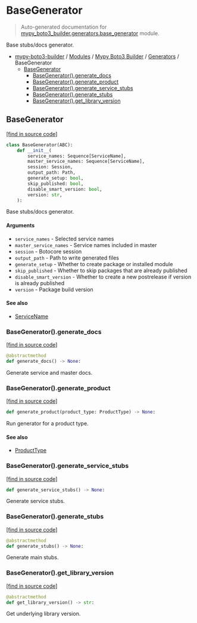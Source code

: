 # BaseGenerator

> Auto-generated documentation for [mypy_boto3_builder.generators.base_generator](https://github.com/youtype/mypy_boto3_builder/blob/main/mypy_boto3_builder/generators/base_generator.py) module.

Base stubs/docs generator.

- [mypy-boto3-builder](../../README.md#mypy_boto3_builder) / [Modules](../../MODULES.md#mypy-boto3-builder-modules) / [Mypy Boto3 Builder](../index.md#mypy-boto3-builder) / [Generators](index.md#generators) / BaseGenerator
    - [BaseGenerator](#basegenerator)
        - [BaseGenerator().generate_docs](#basegeneratorgenerate_docs)
        - [BaseGenerator().generate_product](#basegeneratorgenerate_product)
        - [BaseGenerator().generate_service_stubs](#basegeneratorgenerate_service_stubs)
        - [BaseGenerator().generate_stubs](#basegeneratorgenerate_stubs)
        - [BaseGenerator().get_library_version](#basegeneratorget_library_version)

## BaseGenerator

[[find in source code]](https://github.com/youtype/mypy_boto3_builder/blob/main/mypy_boto3_builder/generators/base_generator.py#L22)

```python
class BaseGenerator(ABC):
    def __init__(
        service_names: Sequence[ServiceName],
        master_service_names: Sequence[ServiceName],
        session: Session,
        output_path: Path,
        generate_setup: bool,
        skip_published: bool,
        disable_smart_version: bool,
        version: str,
    ):
```

Base stubs/docs generator.

#### Arguments

- `service_names` - Selected service names
- `master_service_names` - Service names included in master
- `session` - Botocore session
- `output_path` - Path to write generated files
- `generate_setup` - Whether to create package or installed module
- `skip_published` - Whether to skip packages that are already published
- `disable_smart_version` - Whether to create a new postrelease if version is already published
- `version` - Package build version

#### See also

- [ServiceName](../service_name.md#servicename)

### BaseGenerator().generate_docs

[[find in source code]](https://github.com/youtype/mypy_boto3_builder/blob/main/mypy_boto3_builder/generators/base_generator.py#L94)

```python
@abstractmethod
def generate_docs() -> None:
```

Generate service and master docs.

### BaseGenerator().generate_product

[[find in source code]](https://github.com/youtype/mypy_boto3_builder/blob/main/mypy_boto3_builder/generators/base_generator.py#L100)

```python
def generate_product(product_type: ProductType) -> None:
```

Run generator for a product type.

#### See also

- [ProductType](../constants.md#producttype)

### BaseGenerator().generate_service_stubs

[[find in source code]](https://github.com/youtype/mypy_boto3_builder/blob/main/mypy_boto3_builder/generators/base_generator.py#L199)

```python
def generate_service_stubs() -> None:
```

Generate service stubs.

### BaseGenerator().generate_stubs

[[find in source code]](https://github.com/youtype/mypy_boto3_builder/blob/main/mypy_boto3_builder/generators/base_generator.py#L87)

```python
@abstractmethod
def generate_stubs() -> None:
```

Generate main stubs.

### BaseGenerator().get_library_version

[[find in source code]](https://github.com/youtype/mypy_boto3_builder/blob/main/mypy_boto3_builder/generators/base_generator.py#L62)

```python
@abstractmethod
def get_library_version() -> str:
```

Get underlying library version.
